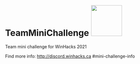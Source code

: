 # TeamMiniChallenge <img src="https://user-images.githubusercontent.com/46850194/111094692-329d3080-8512-11eb-978d-bad694ed06d3.png" width="100">
Team mini challenge for WinHacks 2021

Find more info: http://discord.winhacks.ca #mini-challenge-info



